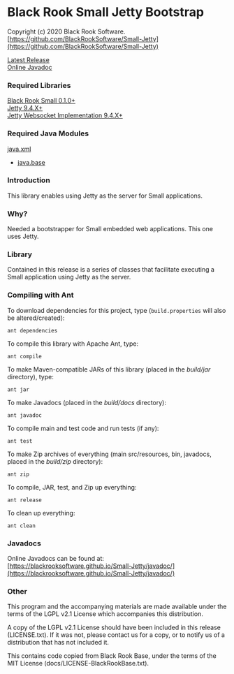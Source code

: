 # Black Rook Small Jetty Bootstrap

Copyright (c) 2020 Black Rook Software.  
[https://github.com/BlackRookSoftware/Small-Jetty](https://github.com/BlackRookSoftware/Small-Jetty)

[Latest Release](https://github.com/BlackRookSoftware/Small-Jetty/releases/latest)    
[Online Javadoc](https://blackrooksoftware.github.io/Small-Jetty/javadoc/)


### Required Libraries

[Black Rook Small 0.1.0+](https://blackrooksoftware.github.io/Small)  
[Jetty 9.4.X+](https://www.eclipse.org/jetty/)  
[Jetty Websocket Implementation 9.4.X+](https://www.eclipse.org/jetty/)


### Required Java Modules

[java.xml](https://docs.oracle.com/en/java/javase/11/docs/api/java.xml/module-summary.html)  
* [java.base](https://docs.oracle.com/en/java/javase/11/docs/api/java.base/module-summary.html)  


### Introduction

This library enables using Jetty as the server for Small applications.


### Why?

Needed a bootstrapper for Small embedded web applications. This one uses Jetty.


### Library

Contained in this release is a series of classes that facilitate executing a Small application
using Jetty as the server.


### Compiling with Ant

To download dependencies for this project, type (`build.properties` will also be altered/created):

	ant dependencies

To compile this library with Apache Ant, type:

	ant compile

To make Maven-compatible JARs of this library (placed in the *build/jar* directory), type:

	ant jar

To make Javadocs (placed in the *build/docs* directory):

	ant javadoc

To compile main and test code and run tests (if any):

	ant test

To make Zip archives of everything (main src/resources, bin, javadocs, placed in the *build/zip* directory):

	ant zip

To compile, JAR, test, and Zip up everything:

	ant release

To clean up everything:

	ant clean
	

### Javadocs

Online Javadocs can be found at: [https://blackrooksoftware.github.io/Small-Jetty/javadoc/](https://blackrooksoftware.github.io/Small-Jetty/javadoc/)

### Other

This program and the accompanying materials are made available under the 
terms of the LGPL v2.1 License which accompanies this distribution.

A copy of the LGPL v2.1 License should have been included in this release (LICENSE.txt).
If it was not, please contact us for a copy, or to notify us of a distribution
that has not included it. 

This contains code copied from Black Rook Base, under the terms of the MIT License (docs/LICENSE-BlackRookBase.txt).
